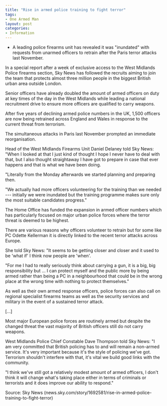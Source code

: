 ```yaml
---
title: "Rise in armed police training to fight terror"
tags:
- One Armed Man
layout: post
categories:
- Information
---
```


- A leading police firearms unit has revealed it was "inundated" with requests from unarmed officers to retrain after the Paris terror attacks last November.

In a special report after a week of exclusive access to the West Midlands Police firearms section, Sky News has followed the recruits aiming to join the team that protects almost three million people in the biggest British urban area outside London.

Senior officers have already doubled the amount of armed officers on duty at key times of the day in the West Midlands while leading a national recruitment drive to ensure more officers are qualified to carry weapons.

After five years of declining armed police numbers in the UK, 1,500 officers are now being retrained across England and Wales in response to the current threat from terrorism.

The simultaneous attacks in Paris last November prompted an immediate reorganisation.

Head of the West Midlands Firearms Unit Daniel Delaney told Sky News: "When I looked at that I just kind of thought I hope I never have to deal with that, but I also thought straightaway I have got to prepare in case that ever happens and that is what we have been doing.

"Literally from the Monday afterwards we started planning and preparing then.

"We actually had more officers volunteering for the training than we needed --- initially we were inundated but the training programme makes sure only the most suitable candidates progress."

The Home Office has funded the expansion in armed officer numbers which has particularly focused on major urban police forces where the terror threat is deemed to be highest.

There are various reasons why officers volunteer to retrain but for some like PC Odette Kellerman it is directly linked to the recent terror attacks across Europe.

She told Sky News: "It seems to be getting closer and closer and it used to be 'what if' I think now people are 'when'.

"For me I had to really seriously think about carrying a gun, it is a big, big responsibility but ... I can protect myself and the public more by being armed rather than being a PC in a neighbourhood that could be in the wrong place at the wrong time with nothing to protect themselves."

As well as their own armed response officers, police forces can also call on regional specialist firearms teams as well as the security services and military in the event of a sustained terror attack.

\[...\]

Most major European police forces are routinely armed but despite the changed threat the vast majority of British officers still do not carry weapons.

West Midlands Police Chief Constable Dave Thompson told Sky News: "I am very committed that British policing has to and will remain a non-armed service. It's very important because it's the style of policing we've got. Terrorism shouldn't interfere with that, it's vital we build good links with the community.

"I think we've still got a relatively modest amount of armed officers, I don't think it will change what's taking place either in terms of criminals or terrorists and it does improve our ability to respond."

Source: Sky News (news.sky.com/story/1692581/rise-in-armed-police-training-to-fight-terror)
